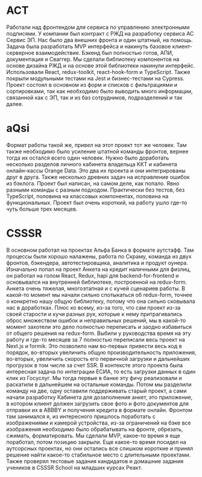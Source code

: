 # АСТ

Работали над фронтендом для сервиса по управлению электронными подписями. У компании был контракт с РЖД на разработку сервиса АС Сервис ЭП. Нас было два внешних фронта и один штатный, на помощь.
Задача была разработать MVP интерфейса и накинуть базовое клиент-серверное взаимодействие. Бэкенд был полностью готов, АПИ, документация и Сваггер. 
Мы сделали библиотеку компонентов на основе дизайна РЖД и на основе этой библиотеки накинули интерфейс. Использовали React, redux-toolkit, react-hook-form и TypeScript. Также покрыли модульными тестами на Jest и бизнес-тестами на Cypress.
Проект состоял в основном из форм и списков с фильтрациями и сортировками, так как необходимо было выводить много информации, связанной как с ЭП, так и из баз сотрудников, подразделений и так далее.

# aQsi

Формат работы такой же, привел на этот проект тот же человек. Там также необходимо было усиление штатной команды фронтов, вернее тогда их остался всего один человек. Нужно было доработать несколько разделов личного кабинета владельца ККТ и кабинета онлайн-кассы Orange Data. Это два их проекта и они интегрированы друг в друга. Также несколько древних задач на исправление ошибок из бэклога. Проект был написан, на самом деле, как попало. Явно разными команды с разным подходом. Практически без тестов, без TypeScript, половина на классовых компонентах, половина на функциональных. 
Проект был очень короткий, на работу ушло где-то чуть больше трех месяцев.

# CSSSR

В основном работал на проектах Альфа Банка в формате аутстафф. Там процессы были хорошо налажены, работа по Скраму, команда из двух фронтов, бэкендера, автотестировщика, аналитика и продукт оунера.
Изначально попал на проект Анкета на кредит наличными для физлиц, он работал на голом React, Redux, hapi для backend-for-frontend и основывался на внутренней библиотеке, построенной на redux-form. Анкета очень тяжелая, многоэтапная и с кучей сценариев работы. В какой-то момент мы начали сильно спотыкаться об redux-form, точнее о конкретно нашу общую библиотеку, потому что она сильно сковывала нас в доработках. Плюс ко всему, из-за того, что сам проект из-за своей старости и кучи разных рук, которые к нему притрагивались оброс множеством ошибок и неправильных решений, мы в какой-то момент захотели это дело полностью переписать и заодно избавиться от общего решения на redux-form. Выбили у руководства время на эту работу и где-то месяцев за 7 полностью переписали весь проект на Next.js и formik. Это позволило нам во-первых привести весь код в порядок, во-вторых увеличить общую производительность приложения, во-вторых, увеличить скорость его первичной загрузки и дальнейших прогрузок в том числе за счет SSR.
В контексте этого проекта была интересная задача по интеграции ЕСИА, то есть загрузки данных в один клик из Госуслуг. Мы тогда первые в банке эту фичу реализовали и раскатили в дальнейшем на остальные команды.
Потом мы разделили команду на две, одну оставили поддерживать старый проект, а сами начали разработку Кабинета для дозаполнения анкет, это приложение, в котором клиент должен загрузить свое фото и фото документов для отправки их в ABBBY и получения кредита в формате онлайн. Фронтом там занимался я, из интересного пришлось поработать с изображениями и камерой устройства, из-за ограничений на бэке все изображения необходимо было обрабатывать на фронте, обрезать, сжимать, форматировать. 
Мы сделали MVP, какое-то время я еще поработал, потом позицию закрыли. Еще какое-то время посидел на аутсорсных проектах, но они остались все слишком короткие и принял решение найти какое-то стабильное место с длительными проектами.
Также проверял тестовые задания кандидатов и домашние задания учеников в CSSSR School на младших курсах Реакт.